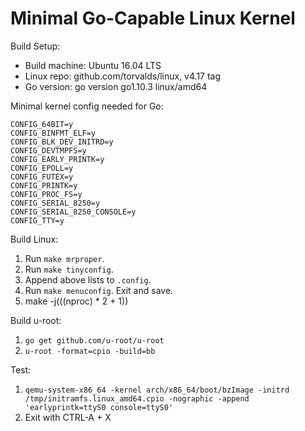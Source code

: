 # Minimal Go-Capable Linux Kernel

Build Setup:

- Build machine: Ubuntu 16.04 LTS
- Linux repo: github.com/torvalds/linux, v4.17 tag
- Go version: go version go1.10.3 linux/amd64

Minimal kernel config needed for Go:

    CONFIG_64BIT=y
    CONFIG_BINFMT_ELF=y
    CONFIG_BLK_DEV_INITRD=y
    CONFIG_DEVTMPFS=y
    CONFIG_EARLY_PRINTK=y
    CONFIG_EPOLL=y
    CONFIG_FUTEX=y
    CONFIG_PRINTK=y
    CONFIG_PROC_FS=y
    CONFIG_SERIAL_8250=y
    CONFIG_SERIAL_8250_CONSOLE=y
    CONFIG_TTY=y

Build Linux:

1. Run `make mrproper`.
2. Run `make tinyconfig`.
3. Append above lists to `.config`.
4. Run `make menuconfig`. Exit and save.
5. make -j$(($(nproc) * 2 + 1))

Build u-root:

1. `go get github.com/u-root/u-root`
2. `u-root -format=cpio -build=bb`

Test:

1. `qemu-system-x86_64 -kernel arch/x86_64/boot/bzImage -initrd /tmp/initramfs.linux_amd64.cpio -nographic -append 'earlyprintk=ttyS0 console=ttyS0'`
2. Exit with CTRL-A + X
